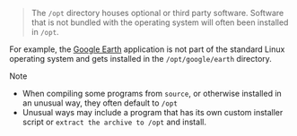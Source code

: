 > The `/opt` directory houses optional or third party software. Software that is not bundled with the operating system will often been installed in `/opt`. 

For example, the [Google Earth](https://www.google.com/earth/) application is not part of the standard Linux operating system and gets installed in the `/opt/google/earth` directory.

> [!NOTE]
> - When compiling some programs from `source`, or otherwise installed in an unusual way, they often default to `/opt`
> - Unusual ways may include a program that has its own custom installer script or `extract the archive to /opt` and install.

